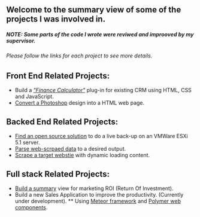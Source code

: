 ## Welcome to the summary view of some of the projects I was involved in.
##### NOTE: Some parts of the code I wrote were reviwed and improoved by my supervisor.
###### Please follow the links for each project to see more details.
##  Front End Related Projects:
* Build a [_"Finance Calculator"_](https://github.com/radupopa2010/portfolio/tree/master/finance-calculator) plug-in for existing CRM using HTML, CSS and JavaScript.
* [Convert a Photoshop](https://github.com/radupopa2010/portfolio/tree/master/PSD-to-HTML-project) design into a HTML web page.


## Backed End Related Projects:
* [Find an open source solution](https://github.com/radupopa2010/portfolio/tree/master/VM-Ware-ESXI-5.1-automation-back-up-bot) to do a live back-up on an VMWare ESXi 5.1 server.
* [Parse web-scrpaed data](https://github.com/radupopa2010/portfolio/tree/master/parse-scraped-data-nab-15) to a desired output.
* [Scrape a target webstie](https://github.com/radupopa2010/portfolio/tree/master/scrape-with-selenium-npe15) with dynamic loading content.


## Full stack Related Projects:
* [Build a summary](https://github.com/radupopa2010/portfolio/tree/master/marketing-dashboard) view for marketing ROI (Return Of Investment).
* Build a new Sales Application to improve  the productivity. (Currently under development). 
** Using [Meteor framework](https://www.meteor.com/) and [Polymer web components](https://www.polymer-project.org/1.0/). 
